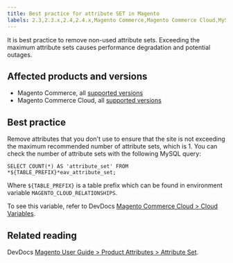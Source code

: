 ```yaml
---
title: Best practice for attribute SET in Magento
labels: 2.3,2.3.x,2.4,2.4.x,Magento Commerce,Magento Commerce Cloud,MySQL,attribute,best practices,performance,product,set
---
```


It is best practice to remove non-used attribute sets. Exceeding the maximum attribute sets causes performance degradation and potential outages.

## Affected products and versions

* Magento Commerce, all [supported versions](https://magento.com/sites/default/files/magento-software-lifecycle-policy.pdf)
* Magento Commerce Cloud, all [supported versions](https://magento.com/sites/default/files/magento-software-lifecycle-policy.pdf)

## Best practice

Remove attributes that you don't use to ensure that the site is not exceeding the maximum recommended number of attribute sets, which is 1. You can check the number of attribute sets with the following MySQL query:  

 `` SELECT COUNT(*) AS 'attribute_set' FROM *${TABLE_PREFIX}*eav_attribute_set; ``

Where `` ${TABLE_PREFIX} `` is a table prefix which can be found in environment variable `` MAGENTO_CLOUD_RELATIONSHIPS ``.

To see this variable, refer to DevDocs [Magento Commerce Cloud > Cloud Variables](https://devdocs.magento.com/cloud/env/variables-cloud.html).  

## Related reading

DevDocs [Magento User Guide > Product Attributes > Attribute Set](https://docs.magento.com/user-guide/stores/attribute-sets.html?itm_source=devdocs&amp;itm_medium=quick_search&amp;itm_campaign=federated_search&amp;itm_term=attribut&amp;_ga=2.117581577.1025526503.1592831910-1966917137.1591621744). 
